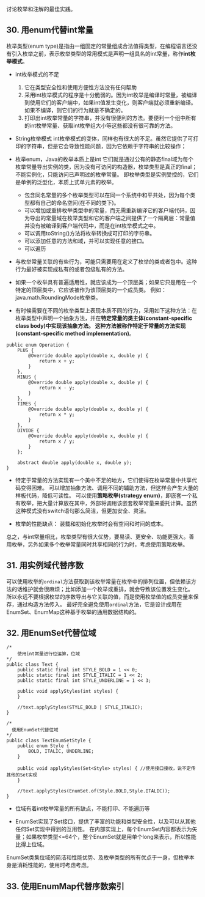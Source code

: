 讨论枚举和注解的最佳实践。

## 30. 用enum代替int常量
枚举类型(enum type)是指由一组固定的常量组成合法值得类型，在编程语言还没有引入枚举之前，表示枚举类型的常用模式是声明一组具名的int常量，称作**int枚举模式**。

- int枚举模式的不足
  1. 它在类型安全性和使用方便性方法没有任何帮助
  2. 采用int枚举模式的程序是十分脆弱的。因为int枚举是编译时常量，被编译到使用它们的客户端中，如果int值发生变化，则客户端就必须重新编译。如果不编译，则它们的行为就是不确定的。
  3. 打印出int枚举常量的字符串，并没有很便利的方法。要便利一个组中所有的int枚举常量、获取int枚举组大小等这些都没有很可靠的方法。

- String枚举模式
int枚举模式的变体，同样也有很大的不足。虽然它提供了可打印的字符串，但是它会导致性能问题，因为它依赖于字符串的比较操作；

- 枚举enum，Java的枚举本质上是int
它们就是通过公有的静态final域为每个枚举常量导出实例的类，因为没有可访问的构造器，枚举类型是真正的final；不能实例化，只能访问已声明过的枚举常量。
即枚举类型是实例受控的，它们是单例的泛型化，本质上式单元素的枚举。
  - 包含同名常量的多个枚举类型可以在同一个系统中和平共处，因为每个类型都有自己的命名空间(在不同的类下)。
  - 可以增加或重排枚举类型中的常量，而无需重新编译它的客户端代码，因为导出的常量域在枚举类型和它的客户端之间提供了一个隔离层：常量值并没有被编译到客户端代码中，而是在int枚举模式之中。
  - 可以调用toString()方法将枚举转换成可打印的字符串。
  - 可以添加任意的方法和域，并可以实现任意的接口。
  - 可以遍历

- 与枚举常量关联的有些行为，可能只需要用在定义了枚举的类或者包中。这种行为最好被实现成私有的或者包级私有的方法。

- 如果一个枚举具有普遍适用性，就应该成为一个顶层类；如果它只是用在一个特定的顶层类中，它应该被作为该顶层类的一个成员类。
例如：java.math.RoundingMode枚举类。

- 有时候需要在不同的枚举类型上表现本质不同的行为，采用如下这种方法：在枚举类型中声明一个抽象方法，并在**特定常量的类主体(constant-specific class body)**中实现该抽象方法。
这种方法被称作**特定于常量的方法实现(constant-specific method implementation)**。
```
public enum Operation {
    PLUS {
        @Override double apply(double x, double y) {
            return x + y;
        }
    },
    MINUS {
        @Override double apply(double x, double y) {
            return x - y;
        }
    },
    TIMES {
        @Override double apply(double x, double y) {
            return x * y;
        }
    },
    DIVIDE {
        @Override double apply(double x, double y) {
            return x / y;
        }
    };

    abstract double apply(double x, double y);
}
```

- 特定于常量的方法实现有一个美中不足的地方，它们使得在枚举常量中共享代码变得困难。
可以增加抽象方法、调用不同的辅助方法，但这样会产生大量的样板代码，降低可读性。
可以使用**策略枚举(strategy enum)**，即嵌套一个私有枚举，把大量计算放在其中，外部将调用该嵌套枚举常量来委托计算。虽然这种模式没有switch语句那么简洁，但更加安全、灵活。

- 枚举的性能缺点：
装载和初始化枚举时会有空间和时间的成本。

总之，与int常量相比，枚举类型有很大优势，要易读、更安全、功能更强大。善用枚举，另外如果多个枚举常量同时共享相同的行为时，考虑使用策略枚举。

## 31. 用实例域代替序数
可以使用枚举的`ordinal`方法获取到该枚举常量在枚举中的排列位置，但依赖该方法的话维护就会很麻烦；比如添加一个枚举或重排，就会导致该位置发生变化。
所以永远不要根据枚举的序数导出与它关联的值，而是使用枚举值的成员变量来保存，通过构造方法传入。
最好完全避免使用`ordinal`方法，它是设计成用在EnumSet、EnumMap这种基于枚举的通用数据结构的。

## 32. 用EnumSet代替位域
```
/*
    使用int常量进行位运算，位域
*/
public class Text {
    public static final int STYLE_BOLD = 1 << 0;
    public static final int STYLE_ITALIC = 1 << 2;
    public static final int STYLE_UNDERLINE = 1 << 3;

    public void applyStyles(int styles) {
    }

    //text.applyStyles(STYLE_BOLD | STYLE_ITALIC);
}

/*
  使用EnumSet代替位域
*/
public class TextEnumSetStyle {
    public enum Style {
        BOLD, ITALIC, UNDERLINE;
    }

    public void applyStyles(Set<Style> styles) { //使用接口接收，说不定传其他的Set实现
    }

    //text.applyStyles(EnumSet.of(Style.BOLD,Style.ITALIC));
}
```
- 位域有着int枚举常量的所有缺点，不能打印、不能遍历等

- EnumSet实现了Set接口，提供了丰富的功能和类型安全性，以及可以从其他任何Set实现中得到的互用性。
在内部实现上，每个EnumSet内容都表示为矢量；如果枚举类型<=64个，整个EnumSet就是用单个long来表示，所以性能比得上位域。

EnumSet类集位域的简洁和性能优势、及枚举类型的所有优点于一身，但枚举本身是消耗性能的，使用时考虑考虑。

## 33. 使用EnumMap代替序数索引




























<br />
<br />
<br />
<br />
<br />
<br />
<br />
<br />
<br />
<br />
<br />
<br />
<br />
<br />
<br />
<br />
<br />
<br />
<br />
<br />
<br />
